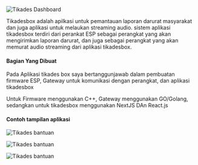 ![Tikades Dashboard](https://fn-code.github.io/portofolio/img/tikadesbox-login.png)

Tikadesbox adalah apilkasi untuk pemantauan laporan darurat masyarakat dan juga aplikasi untuk melaukan streaming audio.
sistem aplikasi tikadesbox terdiri dari perankat ESP sebagai perangkat yang akan mengirimkan laporan darurat, dan juga sebagai perangkat yang akan memurat audio streaming dari aplikasi tikadesbox. 

#### Bagian Yang Dibuat
Pada Aplikasi tikades box saya bertanggunjawab dalam pembuatan firmware ESP, Gateway untuk komunikasi dengan perangkat, dan aplikasi tikadesbox

Untuk Firmware menggunakan C++, Gateway menggunakan GO/Golang, sedangkan untuk tikadesbox menggunakan NextJS DAn React.js

#### Contoh tampilan aplikasi

![Tikades bantuan](https://fn-code.github.io/portofolio/img/tikadesbox-dashboard.png)


![Tikades bantuan](https://fn-code.github.io/portofolio/img/tikadesbox-streaming.png)


![Tikades bantuan](https://fn-code.github.io/portofolio/img/tikadesbox-log.png)
